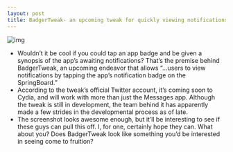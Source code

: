 ```yaml
---
layout: post
title: BadgerTweak- an upcoming tweak for quickly viewing notifications
---
```

![img](http://media.idownloadblog.com/wp-content/uploads/2013/03/Badgertweak-teaser.png)
* Wouldn’t it be cool if you could tap an app badge and be given a synopsis of the app’s awaiting notifications? That’s the premise behind BadgerTweak, an upcoming endeavor that allows “…users to view notifications by tapping the app’s notification badge on the SpringBoard.”
* According to the tweak’s official Twitter account, it’s coming soon to Cydia, and will work with more than just the Messages app. Although the tweak is still in development, the team behind it has apparently made a few strides in the developmental process as of late.
* The screenshot looks awesome enough, but it’ll be interesting to see if these guys can pull this off. I, for one, certainly hope they can. What about you? Does BadgerTweak look like something you’d be interested in seeing come to fruition?

